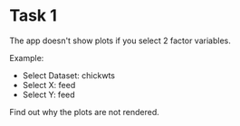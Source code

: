 # Task 1

The app doesn't show plots if you select 2 factor variables.

Example:

- Select Dataset: chickwts
- Select X: feed
- Select Y: feed

Find out why the plots are not rendered.
